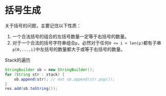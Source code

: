 # 括号生成
关于括号的问题，主要记住以下性质：
1. 一个合法括号的组合的左括号数量一定等于右括号的数量。
2. 对于一个合法的括号字符串组合`p`，必然对于任何`0 <= i < len(p)`都有子串`p[0,...,i]`中左括号的数量都大于或等于右括号的数量。

Stack的遍历
```java
StringBuilder sb = new StringBuilder();
for (String str : stack) {
    sb.append(str); // not sb.append(str.pop());
}
res.add(sb.toString());
```